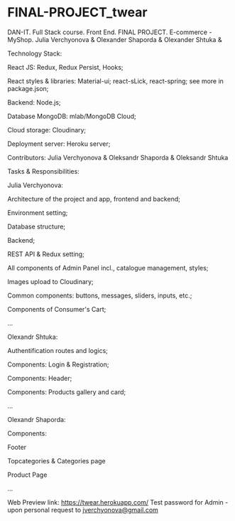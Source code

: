 # FINAL-PROJECT_twear
DAN-IT. Full Stack course. Front End. FINAL PROJECT. E-commerce - MyShop. Julia Verchyonova &amp; Olexander Shaporda &amp;  Olexander Shtuka &amp; 

Technology Stack:

React JS: Redux, Redux Persist, Hooks;

React styles & libraries: Material-ui; react-sLick, react-spring; see more in package.json;

Backend: Node.js;

Database MongoDB: mlab/MongoDB Cloud;

Cloud storage: Cloudinary;

Deployment server: Heroku server;



Contributors: Julia Verchyonova & Oleksandr Shaporda & Oleksandr Shtuka 


Tasks & Responsibilities:


Julia Verchyonova:

Architecture of the project and app, frontend and backend;

Environment setting;

Database structure;

Backend;

REST API & Redux setting;

All components of Admin Panel incl., catalogue management, styles;

Images upload to Cloudinary;

Common components: buttons, messages, sliders, inputs, etc.;

Components of Consumer's Cart;

...



Olexandr Shtuka:

Authentification routes and logics;

Components: Login & Registration;

Components: Header;

Components: Products gallery and card;

...



Olexandr Shaporda:

Components:

Footer

Topcategories & Categories page

Product Page

...



Web Preview link: https://twear.herokuapp.com/
Test password for Admin - upon personal request to jverchyonova@gmail.com
